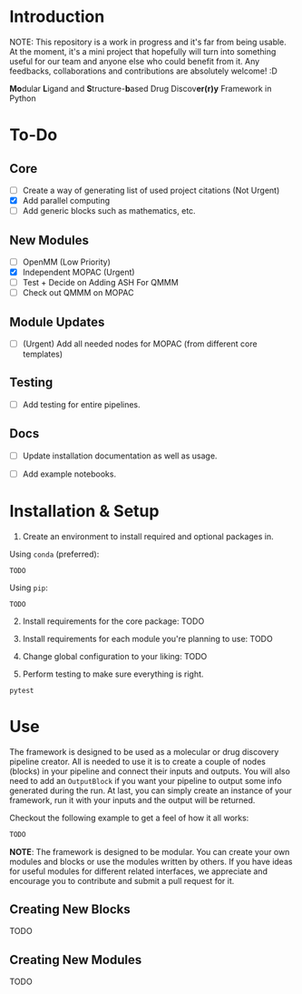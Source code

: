 # Introduction
NOTE: This repository is a work in progress and it's far from being usable. At the moment, it's a mini project that hopefully will turn into something useful for our team and anyone else who could benefit from it.
Any feedbacks, collaborations and contributions are absolutely welcome!
:D

**Mo**dular **L**igand and **S**tructure-**b**ased Drug Discov**er(r)y** Framework in Python

# To-Do
## Core
- [ ] Create a way of generating list of used project citations (Not Urgent)
- [x] Add parallel computing
- [ ] Add generic blocks such as mathematics, etc.

## New Modules
- [ ] OpenMM (Low Priority)
- [x] Independent MOPAC (Urgent)
- [ ] Test + Decide on Adding ASH For QMMM
- [ ] Check out QMMM on MOPAC

## Module Updates
- [ ] (Urgent) Add all needed nodes for MOPAC (from different core templates)

## Testing
- [ ] Add testing for entire pipelines.

## Docs
- [ ] Update installation documentation as well as usage.
- [ ] Add example notebooks.


# Installation & Setup
1) Create an environment to install required and optional packages in. 

Using `conda` (preferred):
```terminal
TODO
```
Using `pip`:
```terminal
TODO
```

2) Install requirements for the core package:
TODO

3) Install requirements for each module you're planning to use:
TODO

4) Change global configuration to your liking:
TODO

5) Perform testing to make sure everything is right. 
```terminal
pytest
```

# Use
The framework is designed to be used as a molecular or drug discovery pipeline creator. All is needed to use it is to create a couple of nodes (blocks) in your pipeline and connect their inputs and outputs. You will also need to add an `OutputBlock` if you want your pipeline to output some info generated during the run. At last, you can simply create an instance of your framework, run it with your inputs and the output will be returned. 

Checkout the following example to get a feel of how it all works:
```python
TODO
```

**NOTE**: The framework is designed to be modular. You can create your own modules and blocks or use the modules written by others. If you have ideas for useful modules for different related interfaces, we appreciate and encourage you to contribute and submit a pull request for it. 

## Creating New Blocks
TODO

## Creating New Modules
TODO
